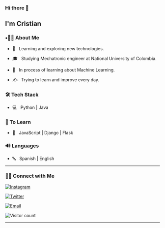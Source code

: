 ### Hi there 👋<h2> I'm Cristian</h2>


<h3>  •👦🏻 About Me </h3>



- 🤔 &nbsp; Learning and exploring new technologies.

- 🎓 &nbsp; Studying Mechatronic engineer at National University of Colombia.

- 🌱 &nbsp; In process of learning about Machine Learning.

- ✍️ &nbsp; Trying to learn and improve every day.



<h3>🛠 Tech Stack</h3>



- 💻 &nbsp; Python | Java 



<h3>🧩 To Learn</h3>

- 🔧 &nbsp; JavaScript | Django | Flask

<h3>🔊 Languages</h3>

- 🔤 &nbsp; Spanish | English





<hr>



<h3> 🤝🏻 Connect with Me </h3>





<p align="center">

<a href="https://www.instagram.com/xxtivn/"><img alt="Instagram" src="https://img.shields.io/badge/Instagram-xxtivn-black?style=flat-square&logo=instagram"></a>

<a href="https://twitter.com/xxtivn_"><img alt="Twitter" src="https://img.shields.io/badge/Twitter-xxtivn_-black?style=flat-square&logo=twitter"></a>

<a href="cristianmartinez1700@gmail.com"><img alt="Email" src="https://img.shields.io/badge/Email-cristianmartinez1700@gmail.com-blue?style=flat-square&logo=gmail"></a>

</p>





![Visitor count](https://visitor-badge.laobi.icu/badge?page_id=xtianmb.xtianmb)





<hr>
